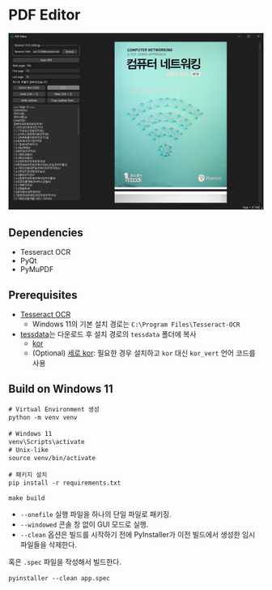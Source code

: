 # PDF Editor

![PDF Editor](images/pdf-editor.png)

## Dependencies

- Tesseract OCR
- PyQt
- PyMuPDF

## Prerequisites

- [Tesseract OCR](https://github.com/tesseract-ocr/tesseract)
  - Windows 11의 기본 설치 경로는 `C:\Program Files\Tesseract-OCR`
- [tessdata](https://github.com/tesseract-ocr/tessdata)는 다운로드 후 설치 경로의 `tessdata` 폴더에 복사
  - [kor](https://github.com/tesseract-ocr/tessdata/blob/main/kor.traineddata)
  - (Optional) [세로 kor](https://github.com/tesseract-ocr/tessdata/blob/main/kor_vert.traineddata): 필요한 경우 설치하고 `kor` 대신 `kor_vert` 언어 코드를 사용

## Build on Windows 11

```shell
# Virtual Environment 생성
python -m venv venv

# Windows 11
venv\Scripts\activate
# Unix-like
source venv/bin/activate

# 패키지 설치
pip install -r requirements.txt
```

```shell
make build
```

- `--onefile` 실행 파일을 하나의 단일 파일로 패키징.
- `--windowed` 콘솔 창 없이 GUI 모드로 실행.
- `--clean` 옵션은 빌드를 시작하기 전에 PyInstaller가 이전 빌드에서 생성한 임시 파일들을 삭제한다.

혹은 `.spec` 파일을 작성해서 빌드한다.

```shell
pyinstaller --clean app.spec
```
